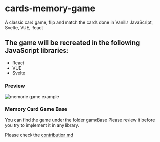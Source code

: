 # cards-memory-game

A classic card game, flip and match the cards done in Vanilla JavaScript, Svelte, VUE, React

## The game will be recreated in the following JavaScript libraries:

- React
- VUE
- Svelte

### Preview

![memorie game example](https://github.com/GeraAlcantara/cards-memory-game/blob/main/img/gameExample.gif?raw=true)

### Memory Card Game Base

You can find the game under the folder gameBase
Please review it before you try to implement it in any library.

Please check the [contribution.md](https://github.com/GeraAlcantara/cards-memory-game/blob/main/CONTRIBUTING.md)
